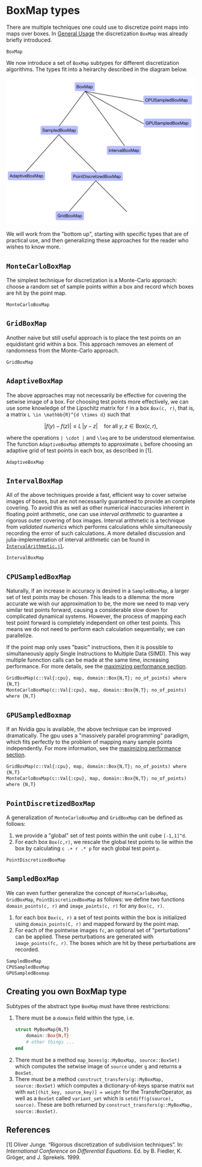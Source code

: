 # BoxMap types

There are multiple techniques one could use to discretize point maps into maps over boxes. In [General Usage](https://gaioguys.github.io/GAIO.jl/general/) the discretization `BoxMap` was already briefly introduced. 

```@docs
BoxMap
```

We now introduce a set of `BoxMap` subtypes for different discretization algorithms. The types fit into a heirarchy described in the diagram below. 

![Type Hierarchy](assets/type_tree.png)

We will work from the "bottom up", starting with specific types that are of practical use, and then generalizing these approaches for the reader who wishes to know more. 

## `MonteCarloBoxMap`

The simplest technique for discretization is a Monte-Carlo approach: choose a random set of sample points within a box and record which boxes are hit by the point map. 

```@docs
MonteCarloBoxMap
```

## `GridBoxMap`

Another naive but still useful approach is to place the test points on an equidistant grid within a box. This approach removes an element of randomness from the Monte-Carlo approach. 

```@docs
GridBoxMap
```

## `AdaptiveBoxMap`

The above approaches may not necessarily be effective for covering the setwise image of a box. For choosing test points more effectively, we can use some knowledge of the Lipschitz matrix for ``f`` in a box `Box(c, r)`, that is, a matrix ``L \in \mathbb{R}^{d \times d}`` such that 
```math
| f(y) - f(z) | \leq L \, | y - z | \quad \text{for all } y, z \in \text{Box}(c, r),
```
where the operations ``| \cdot |`` and `` \leq `` are to be understood elementwise. The function `AdaptiveBoxMap` attempts to approximate ``L`` before choosing an adaptive grid of test points in each box, as described in [1]. 

```@docs
AdaptiveBoxMap
```

## `IntervalBoxMap`

All of the above techniques provide a fast, efficient way to cover setwise images of boxes, but are not necessarily guaranteed to provide an complete covering. To avoid this as well as other numerical inaccuracies inherent in floating point arithmetic, one can use _interval arithmetic_ to guarantee a rigorous outer covering of box images. Interval arithmetic is a technique from _validated numerics_ which performs calculations while simultaneously recording the error of such calculations. A more detailed discussion and julia-implementation of interval arithmetic can be found in [`IntervalArithmetic.jl`](https://github.com/JuliaIntervals/IntervalArithmetic.jl). 

```@docs
IntervalBoxMap
```

## `CPUSampledBoxMap`

Naturally, if an increase in accuracy is desired in a `SampledBoxMap`, a larger set of test points may be chosen. This leads to a dilemma: the more accurate we wish our approximation to be, the more we need to map very similar test points forward, causing a considerable slow down for complicated dynamical systems. However, the process of mapping each test point forward is completely independent on other test points. This means we do not need to perform each calculation sequentially; we can parallelize. 

If the point map only uses "basic" instructions, then it is possible to simultaneously apply Single Instructions to Multiple Data (SIMD). This way multiple funnction calls can be made at the same time, increasing performance. For more details, see the [maximizing performance section](https://gaioguys.github.io/GAIO.jl/simd/). 

```@docs
GridBoxMap(c::Val{:cpu}, map, domain::Box{N,T}; no_of_points) where {N,T}
MonteCarloBoxMap(c::Val{:cpu}, map, domain::Box{N,T}; no_of_points) where {N,T}
```

## `GPUSampledBoxmap`

If an Nvidia gpu is available, the above technique can be improved dramatically. The gpu uses a "massively parallel programming" paradigm, which fits perfectly to the problem of mapping many sample points independently. For more information, see the [maximizing performance section](https://gaioguys.github.io/GAIO.jl/cuda/).

```@docs
GridBoxMap(c::Val{:cpu}, map, domain::Box{N,T}; no_of_points) where {N,T}
MonteCarloBoxMap(c::Val{:cpu}, map, domain::Box{N,T}; no_of_points) where {N,T}
```

## `PointDiscretizedBoxMap`

A generalization of `MonteCarloBoxMap` and `GridBoxMap` can be defined as follows: 
1. we provide a "global" set of test points within the unit cube ``[-1,1]^d``. 
2. For each box `Box(c,r)`, we rescale the global test points to lie within the box by calculating `c .+ r .* p` for each global test point `p`. 

```@docs
PointDiscretizedBoxMap
```

## `SampledBoxMap`

We can even further generalize the concept of `MonteCarloBoxMap`, `GridBoxMap`, `PointDiscretizedBoxMap` as follows: we define two functions `domain_points(c, r)` and `image_points(c, r)` for any `Box(c, r)`. 
1. for each box `Box(c, r)` a set of test points within the box is initialized using `domain_points(C, r)` and mapped forward by the point map. 
2. For each of the pointwise images `fc`, an optional set of "perturbations" can be applied. These perturbations are generated with `image_points(fc, r)`. The boxes which are hit by these perturbations are recorded. 

```@docs
SampledBoxMap
CPUSampledBoxMap
GPUSampledBoxmap
```

## Creating you own BoxMap type

Subtypes of the abstract type `BoxMap` must have three restrictions:
1. There must be a `domain` field within the type, i.e.
   ```julia
   struct MyBoxMap{N,T}
       domain::Box{N,T}
       # other things ...
   end
   ```
2. There must be a method `map_boxes(g::MyBoxMap, source::BoxSet)` which computes the setwise image of `source` under `g` and returns a `BoxSet`. 
3. There must be a method `construct_transfers(g::MyBoxMap, source::BoxSet)` which computes a dictionary-of-keys sparse matrix `mat` with `mat[(hit_key, source_key)] = weight` for the TransferOperator, as well as a `BoxSet` called `variant_set` which is `setdiff(g(source), source)`. These are both returned by `construct_transfers(g::MyBoxMap, source::BoxSet)`. 

## References

[1] Oliver Junge. “Rigorous discretization of subdivision techniques”. In: _International Conference on Differential Equations_. Ed. by B. Fiedler, K. Gröger, and J. Sprekels. 1999.
